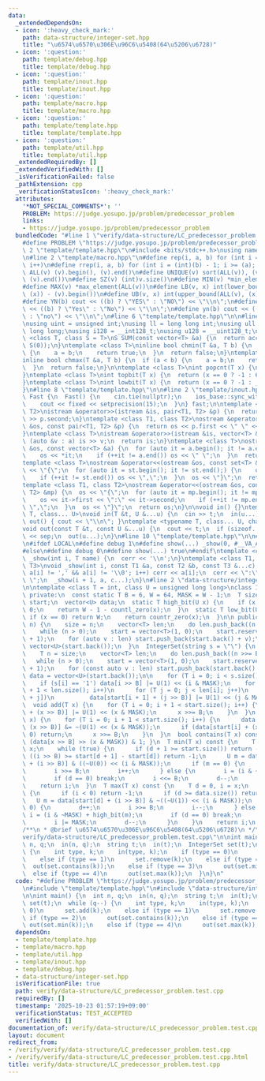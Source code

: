 ```yaml
---
data:
  _extendedDependsOn:
  - icon: ':heavy_check_mark:'
    path: data-structure/integer-set.hpp
    title: "\u6574\u6570\u306E\u96C6\u5408(64\u5206\u6728)"
  - icon: ':question:'
    path: template/debug.hpp
    title: template/debug.hpp
  - icon: ':question:'
    path: template/inout.hpp
    title: template/inout.hpp
  - icon: ':question:'
    path: template/macro.hpp
    title: template/macro.hpp
  - icon: ':question:'
    path: template/template.hpp
    title: template/template.hpp
  - icon: ':question:'
    path: template/util.hpp
    title: template/util.hpp
  _extendedRequiredBy: []
  _extendedVerifiedWith: []
  _isVerificationFailed: false
  _pathExtension: cpp
  _verificationStatusIcon: ':heavy_check_mark:'
  attributes:
    '*NOT_SPECIAL_COMMENTS*': ''
    PROBLEM: https://judge.yosupo.jp/problem/predecessor_problem
    links:
    - https://judge.yosupo.jp/problem/predecessor_problem
  bundledCode: "#line 1 \"verify/data-structure/LC_predecessor_problem.test.cpp\"\n\
    #define PROBLEM \"https://judge.yosupo.jp/problem/predecessor_problem\"\n\n#line\
    \ 2 \"template/template.hpp\"\n#include <bits/stdc++.h>\nusing namespace std;\n\
    \n#line 2 \"template/macro.hpp\"\n#define rep(i, a, b) for (int i = (a); i < (int)(b);\
    \ i++)\n#define rrep(i, a, b) for (int i = (int)(b) - 1; i >= (a); i--)\n#define\
    \ ALL(v) (v).begin(), (v).end()\n#define UNIQUE(v) sort(ALL(v)), (v).erase(unique(ALL(v)),\
    \ (v).end())\n#define SZ(v) (int)v.size()\n#define MIN(v) *min_element(ALL(v))\n\
    #define MAX(v) *max_element(ALL(v))\n#define LB(v, x) int(lower_bound(ALL(v),\
    \ (x)) - (v).begin())\n#define UB(v, x) int(upper_bound(ALL(v), (x)) - (v).begin())\n\
    #define YN(b) cout << ((b) ? \"YES\" : \"NO\") << \"\\n\";\n#define Yn(b) cout\
    \ << ((b) ? \"Yes\" : \"No\") << \"\\n\";\n#define yn(b) cout << ((b) ? \"yes\"\
    \ : \"no\") << \"\\n\";\n#line 6 \"template/template.hpp\"\n\n#line 2 \"template/util.hpp\"\
    \nusing uint = unsigned int;\nusing ll = long long int;\nusing ull = unsigned\
    \ long long;\nusing i128 = __int128_t;\nusing u128 = __uint128_t;\n\ntemplate\
    \ <class T, class S = T>\nS SUM(const vector<T> &a) {\n  return accumulate(ALL(a),\
    \ S(0));\n}\ntemplate <class T>\ninline bool chmin(T &a, T b) {\n  if (a > b)\
    \ {\n    a = b;\n    return true;\n  }\n  return false;\n}\ntemplate <class T>\n\
    inline bool chmax(T &a, T b) {\n  if (a < b) {\n    a = b;\n    return true;\n\
    \  }\n  return false;\n}\n\ntemplate <class T>\nint popcnt(T x) {\n  return __builtin_popcountll(x);\n\
    }\ntemplate <class T>\nint topbit(T x) {\n  return (x == 0 ? -1 : 63 - __builtin_clzll(x));\n\
    }\ntemplate <class T>\nint lowbit(T x) {\n  return (x == 0 ? -1 : __builtin_ctzll(x));\n\
    }\n#line 8 \"template/template.hpp\"\n\n#line 2 \"template/inout.hpp\"\nstruct\
    \ Fast {\n  Fast() {\n    cin.tie(nullptr);\n    ios_base::sync_with_stdio(false);\n\
    \    cout << fixed << setprecision(15);\n  }\n} fast;\n\ntemplate <class T1, class\
    \ T2>\nistream &operator>>(istream &is, pair<T1, T2> &p) {\n  return is >> p.first\
    \ >> p.second;\n}\ntemplate <class T1, class T2>\nostream &operator<<(ostream\
    \ &os, const pair<T1, T2> &p) {\n  return os << p.first << \" \" << p.second;\n\
    }\ntemplate <class T>\nistream &operator>>(istream &is, vector<T> &a) {\n  for\
    \ (auto &v : a) is >> v;\n  return is;\n}\ntemplate <class T>\nostream &operator<<(ostream\
    \ &os, const vector<T> &a) {\n  for (auto it = a.begin(); it != a.end();) {\n\
    \    os << *it;\n    if (++it != a.end()) os << \" \";\n  }\n  return os;\n}\n\
    template <class T>\nostream &operator<<(ostream &os, const set<T> &st) {\n  os\
    \ << \"{\";\n  for (auto it = st.begin(); it != st.end();) {\n    os << *it;\n\
    \    if (++it != st.end()) os << \",\";\n  }\n  os << \"}\";\n  return os;\n}\n\
    template <class T1, class T2>\nostream &operator<<(ostream &os, const map<T1,\
    \ T2> &mp) {\n  os << \"{\";\n  for (auto it = mp.begin(); it != mp.end();) {\n\
    \    os << it->first << \":\" << it->second;\n    if (++it != mp.end()) os <<\
    \ \",\";\n  }\n  os << \"}\";\n  return os;\n}\n\nvoid in() {}\ntemplate <typename\
    \ T, class... U>\nvoid in(T &t, U &...u) {\n  cin >> t;\n  in(u...);\n}\nvoid\
    \ out() { cout << \"\\n\"; }\ntemplate <typename T, class... U, char sep = ' '>\n\
    void out(const T &t, const U &...u) {\n  cout << t;\n  if (sizeof...(u)) cout\
    \ << sep;\n  out(u...);\n}\n#line 10 \"template/template.hpp\"\n\n#line 2 \"template/debug.hpp\"\
    \n#ifdef LOCAL\n#define debug 1\n#define show(...) _show(0, #__VA_ARGS__, __VA_ARGS__)\n\
    #else\n#define debug 0\n#define show(...) true\n#endif\ntemplate <class T>\nvoid\
    \ _show(int i, T name) {\n  cerr << '\\n';\n}\ntemplate <class T1, class T2, class...\
    \ T3>\nvoid _show(int i, const T1 &a, const T2 &b, const T3 &...c) {\n  for (;\
    \ a[i] != ',' && a[i] != '\\0'; i++) cerr << a[i];\n  cerr << \":\" << b << \"\
    \ \";\n  _show(i + 1, a, c...);\n}\n#line 2 \"data-structure/integer-set.hpp\"\
    \n\ntemplate <class T = int, class U = unsigned long long>\nclass IntegerSet {\n\
    \ private:\n  const static T B = 6, W = 64, MASK = W - 1;\n  T size;\n  vector<T>\
    \ start;\n  vector<U> data;\n  static T high_bit(U x) {\n    if (x == 0) return\
    \ 0;\n    return W - 1 - countl_zero(x);\n  }\n  static T low_bit(U x) {\n   \
    \ if (x == 0) return W;\n    return countr_zero(x);\n  }\n\n public:\n  IntegerSet(T\
    \ n) {\n    size = n;\n    vector<T> len;\n    do len.push_back((n >>= B) + 1);\n\
    \    while (n > 0);\n    start = vector<T>(1, 0);\n    start.reserve(len.size()\
    \ + 1);\n    for (auto v : len) start.push_back(start.back() + v);\n    data =\
    \ vector<U>(start.back());\n  }\n  IntegerSet(string s = \"\") {\n    size = s.size();\n\
    \    T n = size;\n    vector<T> len;\n    do len.push_back((n >>= B) + 1);\n \
    \   while (n > 0);\n    start = vector<T>(1, 0);\n    start.reserve(len.size()\
    \ + 1);\n    for (const auto v : len) start.push_back(start.back() + v);\n   \
    \ data = vector<U>(start.back());\n\n    for (T i = 0; i < s.size(); i++)\n  \
    \    if (s[i] == '1') data[i >> B] |= U(1) << (i & MASK);\n    for (T i = 0; i\
    \ + 1 < len.size(); i++)\n      for (T j = 0; j < len[i]; j++)\n        if (data[start[i]\
    \ + j])\n          data[start[i + 1] + (j >> B)] |= U(1) << (j & MASK);\n  }\n\
    \  void add(T x) {\n    for (T i = 0; i + 1 < start.size(); i++) {\n      data[start[i]\
    \ + (x >> B)] |= U(1) << (x & MASK);\n      x >>= B;\n    }\n  }\n  void remove(T\
    \ x) {\n    for (T i = 0; i + 1 < start.size(); i++) {\n      data[start[i] +\
    \ (x >> B)] &= ~(U(1) << (x & MASK));\n      if (data[start[i] + (x >> B)] !=\
    \ 0) return;\n      x >>= B;\n    }\n  }\n  bool contains(T x) const { return\
    \ (data[x >> B] >> (x & MASK)) & 1; }\n  T min(T x) const {\n    T d = 0, i =\
    \ x;\n    while (true) {\n      if (d + 1 >= start.size()) return -1;\n      if\
    \ ((i >> B) >= start[d + 1] - start[d]) return -1;\n      U m = data[start[d]\
    \ + (i >> B)] & ((~U(0)) << (i & MASK));\n      if (m == 0) {\n        d++;\n\
    \        i >>= B;\n        i++;\n      } else {\n        i = (i & ~MASK) + low_bit(m);\n\
    \        if (d == 0) break;\n        i <<= B;\n        d--;\n      }\n    }\n\
    \    return i;\n  }\n  T max(T x) const {\n    T d = 0, i = x;\n    while (true)\
    \ {\n      if (i < 0) return -1;\n      if (d >= data.size()) return -1;\n   \
    \   U m = data[start[d] + (i >> B)] & ~((~U(1)) << (i & MASK));\n      if (m ==\
    \ 0) {\n        d++;\n        i >>= B;\n        i--;\n      } else {\n       \
    \ i = (i & ~MASK) + high_bit(m);\n        if (d == 0) break;\n        i <<= B;\n\
    \        i |= MASK;\n        d--;\n      }\n    }\n    return i;\n  }\n};\n\n\
    /**\n * @brief \u6574\u6570\u306E\u96C6\u5408(64\u5206\u6728)\n */\n#line 5 \"\
    verify/data-structure/LC_predecessor_problem.test.cpp\"\n\nint main() {\n  int\
    \ n, q;\n  in(n, q);\n  string t;\n  in(t);\n  IntegerSet set(t);\n  while (q--)\
    \ {\n    int type, k;\n    in(type, k);\n    if (type == 0)\n      set.add(k);\n\
    \    else if (type == 1)\n      set.remove(k);\n    else if (type == 2)\n    \
    \  out(set.contains(k));\n    else if (type == 3)\n      out(set.min(k));\n  \
    \  else if (type == 4)\n      out(set.max(k));\n  }\n}\n"
  code: "#define PROBLEM \"https://judge.yosupo.jp/problem/predecessor_problem\"\n\
    \n#include \"template/template.hpp\"\n#include \"data-structure/integer-set.hpp\"\
    \n\nint main() {\n  int n, q;\n  in(n, q);\n  string t;\n  in(t);\n  IntegerSet\
    \ set(t);\n  while (q--) {\n    int type, k;\n    in(type, k);\n    if (type ==\
    \ 0)\n      set.add(k);\n    else if (type == 1)\n      set.remove(k);\n    else\
    \ if (type == 2)\n      out(set.contains(k));\n    else if (type == 3)\n     \
    \ out(set.min(k));\n    else if (type == 4)\n      out(set.max(k));\n  }\n}"
  dependsOn:
  - template/template.hpp
  - template/macro.hpp
  - template/util.hpp
  - template/inout.hpp
  - template/debug.hpp
  - data-structure/integer-set.hpp
  isVerificationFile: true
  path: verify/data-structure/LC_predecessor_problem.test.cpp
  requiredBy: []
  timestamp: '2025-10-23 01:57:19+09:00'
  verificationStatus: TEST_ACCEPTED
  verifiedWith: []
documentation_of: verify/data-structure/LC_predecessor_problem.test.cpp
layout: document
redirect_from:
- /verify/verify/data-structure/LC_predecessor_problem.test.cpp
- /verify/verify/data-structure/LC_predecessor_problem.test.cpp.html
title: verify/data-structure/LC_predecessor_problem.test.cpp
---
```


